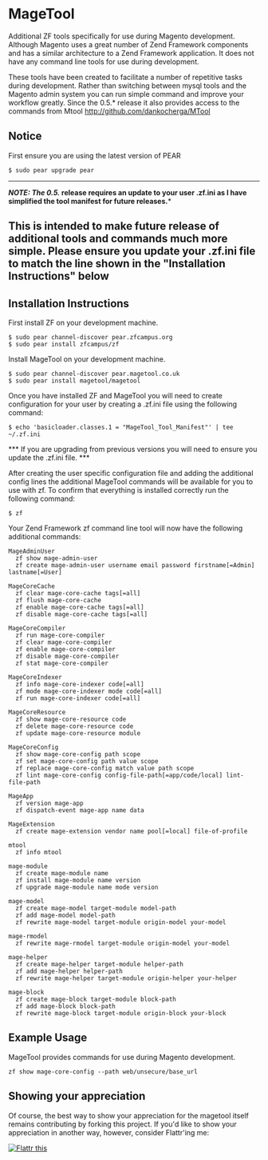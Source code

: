 # MageTool #

Additional ZF tools specifically for use during Magento development. Although Magento uses a great number of Zend Framework components and has a similar architecture to a Zend Framework application. It does not have any command line tools for use during development.

These tools have been created to facilitate a number of repetitive tasks during development. Rather than switching between mysql tools and the Magento admin system you can run simple command and improve your workflow greatly. Since the 0.5.* release it also provides access to the commands from Mtool http://github.com/dankocherga/MTool

## Notice ##

First ensure you are using the latest version of PEAR

    $ sudo pear upgrade pear

----
***NOTE: The 0.5.* release requires an update to your user .zf.ini as I have simplified the tool manifest for future releases.***

This is intended to make future release of additional tools and commands much more simple. Please ensure you update your .zf.ini file to match the line shown in the "Installation Instructions" below 
----

## Installation Instructions ##

First install ZF on your development machine.

	$ sudo pear channel-discover pear.zfcampus.org
	$ sudo pear install zfcampus/zf
	
Install MageTool on your development machine.

	$ sudo pear channel-discover pear.magetool.co.uk
	$ sudo pear install magetool/magetool
	
Once you have installed ZF and MageTool you will need to create configuration for your user by creating a .zf.ini file using the following command:

	$ echo 'basicloader.classes.1 = "MageTool_Tool_Manifest"' | tee ~/.zf.ini 
	
*** If you are upgrading from previous versions you will need to ensure you update the .zf.ini file. ***
	
After creating the user specific configuration file and adding the additional config lines the additional MageTool commands will be available for you to use with zf. To confirm that everything is installed correctly run the following command:

	$ zf
	
Your Zend Framework zf command line tool will now have the following additional commands:

    MageAdminUser
      zf show mage-admin-user
      zf create mage-admin-user username email password firstname[=Admin] lastname[=User]

    MageCoreCache
      zf clear mage-core-cache tags[=all]
      zf flush mage-core-cache
      zf enable mage-core-cache tags[=all]
      zf disable mage-core-cache tags[=all]

    MageCoreCompiler
      zf run mage-core-compiler
      zf clear mage-core-compiler
      zf enable mage-core-compiler
      zf disable mage-core-compiler
      zf stat mage-core-compiler

    MageCoreIndexer
      zf info mage-core-indexer code[=all]
      zf mode mage-core-indexer mode code[=all]
      zf run mage-core-indexer code[=all]

    MageCoreResource
      zf show mage-core-resource code
      zf delete mage-core-resource code
      zf update mage-core-resource module

    MageCoreConfig
      zf show mage-core-config path scope
      zf set mage-core-config path value scope
      zf replace mage-core-config match value path scope
      zf lint mage-core-config config-file-path[=app/code/local] lint-file-path

    MageApp
      zf version mage-app
      zf dispatch-event mage-app name data

    MageExtension
      zf create mage-extension vendor name pool[=local] file-of-profile

    mtool
      zf info mtool

    mage-module
      zf create mage-module name
      zf install mage-module name version
      zf upgrade mage-module name mode version

    mage-model
      zf create mage-model target-module model-path
      zf add mage-model model-path
      zf rewrite mage-model target-module origin-model your-model

    mage-rmodel
      zf rewrite mage-rmodel target-module origin-model your-model

    mage-helper
      zf create mage-helper target-module helper-path
      zf add mage-helper helper-path
      zf rewrite mage-helper target-module origin-helper your-helper

    mage-block
      zf create mage-block target-module block-path
      zf add mage-block block-path
      zf rewrite mage-block target-module origin-block your-block
	
## Example Usage ##

MageTool provides commands for use during Magento development.

	zf show mage-core-config --path web/unsecure/base_url
	
## Showing your appreciation ##

Of course, the best way to show your appreciation for the magetool itself remains
contributing by forking this project.  If you'd like to show your appreciation in
another way, however, consider Flattr'ing me:

[![Flattr this][2]][1]

[1]: http://flattr.com/thing/71078/MageTool
[2]: http://api.flattr.com/button/button-compact-static-100x17.png	
